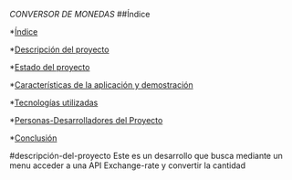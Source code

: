 <em> CONVERSOR DE MONEDAS </em>
##Índice

*[Índice](#índice)

*[Descripción del proyecto](#descripción-del-proyecto)

*[Estado del proyecto](#Estado-del-proyecto)

*[Características de la aplicación y demostración](#Características-de-la-aplicación-y-demostración)

*[Tecnologías utilizadas](#tecnologías-utilizadas)

*[Personas-Desarrolladores del Proyecto](#personas-desarrolladores)

*[Conclusión](#conclusión)

#descripción-del-proyecto
Este es un desarrollo que busca mediante un menu acceder a una API Exchange-rate y convertir la cantidad 
